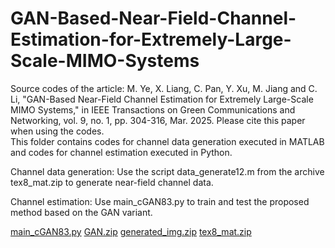 # GAN-Based-Near-Field-Channel-Estimation-for-Extremely-Large-Scale-MIMO-Systems
Source codes of the article: M. Ye, X. Liang, C. Pan, Y. Xu, M. Jiang and C. Li, "GAN-Based Near-Field Channel Estimation for Extremely Large-Scale MIMO Systems," in IEEE Transactions on Green Communications and Networking, vol. 9, no. 1, pp. 304-316, Mar. 2025. Please cite this paper when using the codes.  
This folder contains codes for channel data generation executed in MATLAB and codes for channel estimation executed in Python.

Channel data generation:  Use the script data_generate12.m from the archive tex8_mat.zip to generate near-field channel data.



Channel estimation: Use main_cGAN83.py to train and test the proposed method based on the GAN variant.

[main_cGAN83.py](https://github.com/user-attachments/files/22990320/main_cGAN83.py)
[GAN.zip](https://github.com/user-attachments/files/22990335/GAN.zip)
[generated_img.zip](https://github.com/user-attachments/files/22990336/generated_img.zip)
[tex8_mat.zip](https://github.com/user-attachments/files/22990472/tex8_mat.zip)
